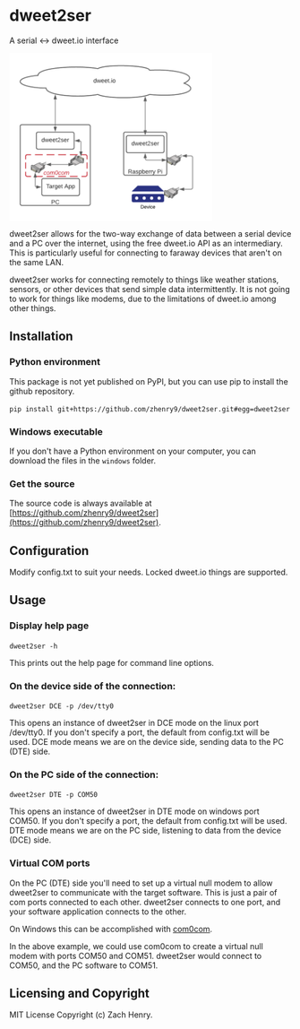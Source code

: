 # dweet2ser
A serial <-> dweet.io interface

<img src="https://github.com/zhenry9/dweet2ser/blob/main/dweet2ser-signal-flow.png" height="300" align="middle">

dweet2ser allows for the two-way exchange of data between a serial device and a PC over the internet, using the free dweet.io API as an intermediary. This is particularly useful for connecting to faraway devices that aren't on the same LAN.

dweet2ser works for connecting remotely to things like weather stations, sensors, or other devices that send simple data intermittently. It is not going to work for things like modems, due to the limitations of dweet.io among other things.

## Installation
### Python environment
This package is not yet published on PyPI, but you can use pip to install the github repository.
  
`pip install git+https://github.com/zhenry9/dweet2ser.git#egg=dweet2ser`
  
### Windows executable
If you don't have a Python environment on your computer, you can download the files in the `windows` folder.

### Get the source
The source code is always available at [https://github.com/zhenry9/dweet2ser](https://github.com/zhenry9/dweet2ser).

## Configuration
Modify config.txt to suit your needs. Locked dweet.io things are supported.

## Usage

### Display help page

`dweet2ser -h`
  
This prints out the help page for command line options.

### On the device side of the connection:
  
`dweet2ser DCE -p /dev/tty0`
 
This opens an instance of dweet2ser in DCE mode on the linux port /dev/tty0. If you don't specify a port, the default from config.txt will be used. DCE mode means we are on the device side, sending data to the PC (DTE) side.

### On the PC side of the connection:
  
`dweet2ser DTE -p COM50`

This opens an instance of dweet2ser in DTE mode on windows port COM50. If you don't specify a port, the default from config.txt will be used. DTE mode means we are on the PC side, listening to data from the device (DCE) side.

### Virtual COM ports
On the PC (DTE) side you'll need to set up a virtual null modem to allow dweet2ser to communicate with the target software. This is just a pair of com ports connected to each other. dweet2ser connects to one port, and your software application connects to the other. 

On Windows this can be accomplished with [com0com](http://com0com.sourceforge.net/).

In the above example, we could use com0com to create a virtual null modem with ports COM50 and COM51. dweet2ser would connect to COM50, and the PC software to COM51.

## Licensing and Copyright
MIT License
Copyright (c) Zach Henry.
